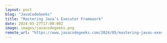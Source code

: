 ```yaml
---
layout: post
blog: "JavaCodeGeeks"
title: "Mastering Java’s Executor Framework"
date: 2024-05-27T17:00:00Z
image: images/javacodegeeks.png
remote_url: "https://www.javacodegeeks.com/2024/05/mastering-javas-executor-framework.html"
---
```

